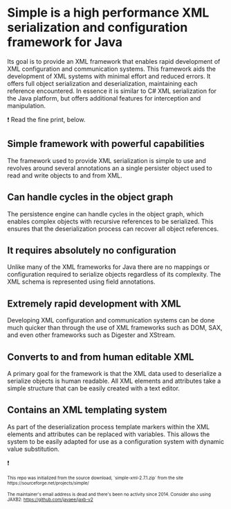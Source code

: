# Simple is a high performance XML serialization and configuration framework for Java

Its goal is to provide an XML framework that enables rapid development of XML configuration and communication systems. This framework aids the development of XML systems with minimal effort and reduced errors. It offers full object serialization and deserialization, maintaining each reference encountered. In essence it is similar to C# XML serialization for the Java platform, but offers additional features for interception and manipulation.

:exclamation: Read the fine print, below.

## Simple framework with powerful capabilities
The framework used to provide XML serialization is simple to use and revolves around several annotations an a single persister object used to read and write objects to and from XML.

## Can handle cycles in the object graph
The persistence engine can handle cycles in the object graph, which enables complex objects with recursive references to be serialized. This ensures that the deserialization process can recover all object references.

## It requires absolutely no configuration
Unlike many of the XML frameworks for Java there are no mappings or configuration required to serialize objects regardless of its complexity. The XML schema is represented using field annotations.

## Extremely rapid development with XML
Developing XML configuration and communication systems can be done much quicker than through the use of XML frameworks such as DOM, SAX, and even other frameworks such as Digester and XStream.

## Converts to and from human editable XML
A primary goal for the framework is that the XML data used to deserialize a serialize objects is human readable. All XML elements and attributes take a simple structure that can be easily created with a text editor.

## Contains an XML templating system
As part of the deserialization process template markers within the XML elements and attributes can be replaced with variables. This allows the system to be easily adapted for use as a configuration system with dynamic value substitution.

:exclamation:

<span style="font-size: 10px;">
This repo was initialized from the source download, `simple-xml-2.7.1.zip` from the site https://sourceforge.net/projects/simple/</span>

<span style="font-size: 10px;">The maintainer's email address is dead and there's been no activity since 2014.  Consider also using JAXB2: https://github.com/javaee/jaxb-v2
</span>
